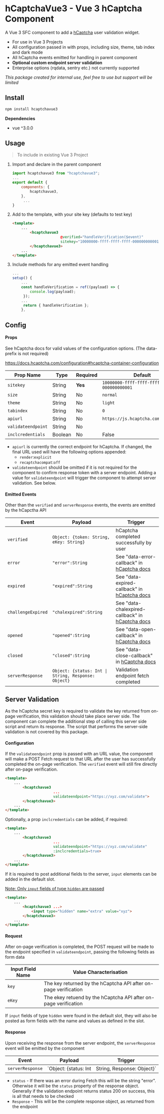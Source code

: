 # hCaptchaVue3 - Vue 3 hCaptcha Component 

 A Vue 3 SFC component to add a [hCaptcha](https://www.hcaptcha.com/) user validation widget.

- For use in Vue 3 Projects
- All configuration passed in with props, including size, theme, tab index and dark mode
- All hCaptcha events emitted for handling in parent component
- **Optional custom endpoint server validation**
- Enterprise options (rqdata, sentry etc.) not currently supported

*This package created for internal use, feel free to use but support will be limited*

## Install
```bash
npm install hcaptchavue3
```
**Dependencies**

- vue ^3.0.0
	

## Usage

> To include in existing Vue 3 Project

1. Import and declare in the parent component
    ```js
    import hcaptchavue3 from "hcaptchavue3";
    ...
    export default {
        components: {
            hcaptchavue3,
        },
         ...
    }
    ```
2. Add to the template, with your site key (defaults to test key)
    ```html
    <template>
        ...
            <hcaptchavue3
                          @verified="handleVerification($event)"
                          sitekey="10000000-ffff-ffff-ffff-000000000001">
            </hcaptchavue3>
        ...
    </template>
    ```
    
3. Include methods for any emitted event handling
    ```js
    ...
    setup() {
    	...
        const handleVerification = ref((payload) => {
        	console.log(payload);
         });
        ...
         return { handleVerification };
        },
    ```

## Config

#### Props

See hCaptcha docs for valid values of the configuration options. (The data- prefix is not required)

https://docs.hcaptcha.com/configuration#hcaptcha-container-configuration

|Prop Name|Type|Required|Default|
|---|---|---|---|
|`sitekey`|String|**Yes**|`10000000-ffff-ffff-ffff-000000000001`|
|`size`|String|No|`normal`|
|`theme`|String|No|`light`|
|`tabindex`|String|No|`0`|
| `apiurl`          | String  | No       | `https://js.hcaptcha.com/1/api.js`     |
| `validateendpoint` | String  | No       | <empty>                                |
| `inclcredentials` | Boolean | No       | False                                  |

- `apiurl` is currently the correct endpoint for hCaptcha. If changed, the final URL used will have the following options appended:
	- `render`:`explicit`
	- `recaptchacompat`:`off`
- `validateendpoint` should be omitted if it is not required for the component to confirm response token with a server endpoint. Adding a value for `validateendpoint` will trigger the component to attempt server validation. See below.

#### Emitted Events

Other than the `verified` and `serverResponse` events, the events are emitted by the hCapctha API

|Event|Payload|Trigger|
|---|---|---|
|`verified`|`Object: {token: String, eKey: String}`|hCaptcha completed successfully by user|
|`error`|`"error":String`|See "data-error-callback" in [hCaptcha docs](https://docs.hcaptcha.com/configuration#hcaptcha-container-configuration)|
|`expired`|`"expired":String`|See "data-expired-callback" in [hCaptcha docs](https://docs.hcaptcha.com/configuration#hcaptcha-container-configuration)|
|`challengeExpired`|`"chalexpired":String`|See "data-chalexpired-callback" in [hCaptcha docs](https://docs.hcaptcha.com/configuration#hcaptcha-container-configuration)|
|`opened`|`"opened":String`|See "data-open-callback" in [hCaptcha docs](https://docs.hcaptcha.com/configuration#hcaptcha-container-configuration)|
|`closed`|`"closed":String`|See "data-close-callback" in [hCaptcha docs](https://docs.hcaptcha.com/configuration#hcaptcha-container-configuration)|
| `serverResponse`   | `Object: {status: Int \| String, Response: Object}` | Validation endpoint fetch completed                    |



## Server Validation

As the hCaptcha secret key is required to validate the key returned from on-page verification, this validation should take place server side. The component can complete the additional step of calling this server side script and return its response. The script that performs the server-side validation is not covered by this package.

#### Configuration

If the `validateendpoint` prop is passed with an URL value, the component will make a POST Fetch request to that URL after the user has successfully completed the on-page verification. The `verified` event will still fire directly after on-page verification.

```html
<template>
    ...
        <hcaptchavue3
                      ...
                      validateendpoint="https://xyz.com/validate">
        </hcaptchavue3>
    ...
</template>
```

Optionally, a prop `inclcredentials` can be added, if required:

```html
<template>
    ...
        <hcaptchavue3
                      ...
                      validateendpoint="https://xyz.com/validate"
                      :inclcredentials=true>
        </hcaptchavue3>
    ...
</template>
```

If it is required to post additional fields to the server, `input` elements can be added in the default slot.

<u>Note: Only `input` fields of type `hidden` are passed</u>

```html
<template>
    ...
        <hcaptchavue3 ...>
            <input type="hidden" name="extra" value="xyz">
        </hcaptchavue3>
    ...
</template>
```

#### Request

After on-page verification is completed, the POST request will be made to the endpoint specified in `validateendpoint`, passing the following fields as form data

| Input Field Name | Value Characterisation                                       |
| ---------------- | ------------------------------------------------------------ |
| `key`            | The key returned by the hCaptcha API after on-page verification |
| `eKey`           | The ekey retuend by the hCaptcha API after on-page verification |

If `input` fields of type `hidden` were found in the default slot, they will also be posted as form fields with the name and values as defined in the slot.

#### Response

Upon receiving the response from the server endpoint, the `serverResponse` event will be emitted by the component

| Event            | Payload                                            | Trigger                             |
| ---------------- | -------------------------------------------------- | ----------------------------------- |
| `serverResponse` | `Object: {status: Int | String, Response: Object}` | Validation endpoint fetch completed |

- `status` - If there was an error during Fetch this will be the string "error". Otherwise it will be the `status` property of the response object. Generally if the validation endpoint returns status 200 on success, this is all that needs to be checked
- `Response` - This will be the complete response object, as returned from the endpoint
